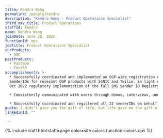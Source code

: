 ```yaml
---
title: Kendra Wong
permalink: /people/kendra
description: "Kendra Wong - Product Operations Specialist"
third_nav_title: Product Operations
staffId: kendra
name: Kendra Wong
joinDate: June 20, 2022
functionId: ops
jobTitle: Product Operations Specialist
curProducts:
  - SGC
pastProducts:
  - Postman
  - CertSG
accomplishments: >-
  * Successfully coordinated and implemented an OGP-wide registration of SMS
  SenderIDs for relevant OGP products with SGNIC and Twilio, in light of IMDA’s
  Oct 2022 regulatory implementation of the full SMS Sender ID Registry Regime.

  * Consistently communicated with users through demos, interviews, and incident response discussions, and actively tracked user suggestions and use cases to support product development. Also engaged with new and existing interested users of Postman, resulting in a monthly growth of ~200 Postman users from Oct 2022 to end-Feb 2023.

  * Successfully coordinated and registered all 22 senderIDs on behalf of the relevant OGP products with SGNIC and Twilio, involving coordination across multiple products and external stakeholders.
quote: I didn’t give you the gift of life, but life gave me the gift of you.
linkedinId: ""

---
```


{% include staff.html staff=page color=site.colors.function-colors.ops %}
